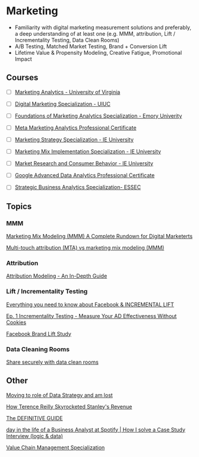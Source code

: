 # Marketing

- Familiarity with digital marketing measurement solutions and preferably, a deep understanding of at least one (e.g. MMM, attribution, Lift / Incrementality Testing, Data Clean Rooms)
- A/B Testing, Matched Market Testing, Brand + Conversion Lift
- Lifetime Value & Propensity Modeling, Creative Fatigue, Promotional Impact


## Courses

- [ ] [Marketing Analytics - University of Virginia](https://www.coursera.org/learn/uva-darden-market-analytics)

- [ ] [Digital Marketing Specialization - UIUC](https://www.coursera.org/specializations/digital-marketing)

- [ ] [Foundations of Marketing Analytics Specialization - Emory Univerity](https://www.coursera.org/specializations/marketing-analytics)

- [ ] [Meta Marketing Analytics Professional Certificate](https://www.coursera.org/professional-certificates/facebook-marketing-analytics)

- [ ] [Marketing Strategy Specialization - IE University](https://www.coursera.org/specializations/marketing-strategy)

- [ ] [Marketing Mix Implementation Specialization - IE University](https://www.coursera.org/specializations/marketing-mix)
      
- [ ] [Market Research and Consumer Behavior - IE University](https://www.coursera.org/specializations/branding-the-creative-journey#courses)

- [ ] [Google Advanced Data Analytics Professional Certificate](https://www.coursera.org/professional-certificates/google-advanced-data-analytics)
      
- [ ] [Strategic Business Analytics Specialization- ESSEC](https://www.coursera.org/specializations/strategic-analytics)

## Topics

### MMM

[Marketing Mix Modeling (MMM) A Complete Rundown for Digital Marketerts](https://www.youtube.com/watch?v=uFEdzfN4cTo)

[Multi-touch attribution (MTA) vs marketing mix modeling (MMM)](https://www.youtube.com/watch?v=HIyZZUl80RA)

### Attribution

[Attribution Modeling - An In-Depth Guide](https://www.youtube.com/watch?v=Cr8UQXIcQ50)

### Lift / Incrementality Testing

[Everything you need to know about Facebook & INCREMENTAL LIFT](https://www.youtube.com/watch?v=R1KPvvyEMhA)

[Ep. 1 Incrementality Testing - Measure Your AD Effectiveness Without Cookies](https://www.youtube.com/watch?v=eEdcGIvmHcI)

[Facebook Brand Lift Study](https://www.youtube.com/watch?v=PukeGfvGi5w&t=1s)

### Data Cleaning Rooms

[Share securely with data clean rooms ](https://www.youtube.com/watch?v=60WoKAnBeVY)


## Other

[Moving to role of Data Strategy and am lost](https://www.reddit.com/r/datascience/comments/qdqi8c/moving_to_role_of_data_strategy_and_am_lost/?rdt=33178)

[How Terence Reilly Skyrocketed Stanley's Revenue](https://www.creatoriq.com/blog/earned-podcast-ep-111-terence-reilly-stanley-cup-quencher-viral-car-fire-tiktok-influencer-marketing-crocs)

[The DEFINITIVE GUIDE](https://www.youtube.com/playlist?list=PLf1OHBjQ40K45ipnCBW0FtrVrUHxwdZr4)

[day in the life of a Business Analyst at Spotify | How I solve a Case Study Interview (logic & data)](https://www.youtube.com/watch?v=QTq7p4G5PaQ)

[Value Chain Management Specialization](https://www.coursera.org/specializations/value-chain-management)
